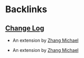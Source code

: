 
# Backlinks
## [Change Log](<Change Log.md>)
- An extension by [Zhang Michael](<Zhang Michael.md>)

- An extension by [Zhang Michael](<Zhang Michael.md>)

